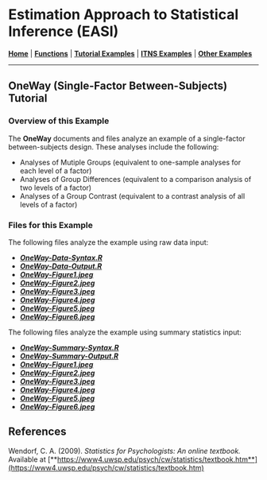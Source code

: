 # Estimation Approach to Statistical Inference (EASI)

[**Home**](https://github.com/cwendorf/EASI/) | 
[**Functions**](https://github.com/cwendorf/EASI/tree/master/A-Functions) | 
[**Tutorial Examples**](https://github.com/cwendorf/EASI/tree/master/B-TutorialExamples) | 
[**ITNS Examples**](https://github.com/cwendorf/EASI/tree/master/C-ITNSExamples) | 
[**Other Examples**](https://github.com/cwendorf/EASI/tree/master/D-OtherExamples)

---

## OneWay (Single-Factor Between-Subjects) Tutorial

### Overview of this Example

The **OneWay** documents and files analyze an example of a single-factor between-subjects design. These analyses include the following:

- Analyses of Mutiple Groups (equivalent to one-sample analyses for each level of a factor)
- Analyses of Group Differences (equivalent to a comparison analysis of two levels of a factor)
- Analyses of a Group Contrast (equivalent to a contrast analysis of all levels of a factor)

### Files for this Example

The following files analyze the example using raw data input:

- [**_OneWay-Data-Syntax.R_**](./OneWay-Data-Syntax.R)
- [**_OneWay-Data-Output.R_**](./OneWay-Data-Output.R)
- [**_OneWay-Figure1.jpeg_**](./OneWay-Figure1.jpeg)
- [**_OneWay-Figure2.jpeg_**](./OneWay-Figure2.jpeg)
- [**_OneWay-Figure3.jpeg_**](./OneWay-Figure3.jpeg) 
- [**_OneWay-Figure4.jpeg_**](./OneWay-Figure4.jpeg)
- [**_OneWay-Figure5.jpeg_**](./OneWay-Figure5.jpeg) 
- [**_OneWay-Figure6.jpeg_**](./OneWay-Figure6.jpeg)

The following files analyze the example using summary statistics input:

- [**_OneWay-Summary-Syntax.R_**](./OneWay-Summary-Syntax.R)
- [**_OneWay-Summary-Output.R_**](./OneWay-Summary-Output.R)
- [**_OneWay-Figure1.jpeg_**](./OneWay-Figure1.jpeg)
- [**_OneWay-Figure2.jpeg_**](./OneWay-Figure2.jpeg)
- [**_OneWay-Figure3.jpeg_**](./OneWay-Figure3.jpeg) 
- [**_OneWay-Figure4.jpeg_**](./OneWay-Figure4.jpeg)
- [**_OneWay-Figure5.jpeg_**](./OneWay-Figure5.jpeg) 
- [**_OneWay-Figure6.jpeg_**](./OneWay-Figure6.jpeg)

## References

Wendorf, C. A. (2009). _Statistics for Psychologists: An online textbook._ Available at [**https://www4.uwsp.edu/psych/cw/statistics/textbook.htm**](https://www4.uwsp.edu/psych/cw/statistics/textbook.htm)
